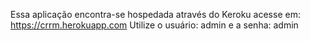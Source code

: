 Essa aplicação encontra-se hospedada através do Keroku acesse em: https://crrm.herokuapp.com
Utilize o usuário: admin
e a senha: admin
